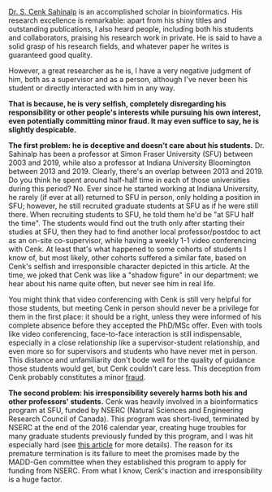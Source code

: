 [Dr. S. Cenk Sahinalp](https://ccr.cancer.gov/staff-directory/s-cenk-sahinalp) is an accomplished scholar in bioinformatics. His research excellence is remarkable: apart from his shiny titles and outstanding publications, I also heard people, including both his students and collaborators, praising his research work in private. He is said to have a solid grasp of his research fields, and whatever paper he writes is guaranteed good quality.

However, a great researcher as he is, I have a very negative judgment of him, both as a supervisor and as a person, although I've never been his student or directly interacted with him in any way.

**That is because, he is very selfish, completely disregarding his responsibility or other people's interests while pursuing his own interest, even potentially committing minor fraud. It may even suffice to say, he is slightly despicable.**

**The first problem: he is deceptive and doesn't care about his students.** Dr. Sahinalp has been a professor at Simon Fraser University (SFU) between 2003 and 2019, while also a professor at Indiana University Bloomington between 2013 and 2019. Clearly, there's an overlap between 2013 and 2019. Do you think he spent around half-half time in each of those universities during this period? No. Ever since he started working at Indiana University, he rarely (if ever at all) returned to SFU in person, only holding a position in SFU; however, he still recruited graduate students at SFU as if he were still there. When recruiting students to SFU, he told them he'd be "at SFU half the time". The students would find out the truth only after starting their studies at SFU, then they had to find another local professor/postdoc to act as an on-site co-supervisor, while having a weekly 1-1 video conferencing with Cenk. At least that's what happened to some cohorts of students I know of, but most likely, other cohorts suffered a similar fate, based on Cenk's selfish and irresponsible character depicted in this article. At the time, we joked that Cenk was like a "shadow figure" in our department: we hear about his name quite often, but never see him in real life.

You might think that video conferencing with Cenk is still very helpful for those students, but meeting Cenk in person should never be a privilege for them in the first place: it should be a right, unless they were informed of his complete absence before they accepted the PhD/MSc offer. Even with tools like video conferencing, face-to-face interaction is still indispensable, especially in a close relationship like a supervisor-student relationship, and even more so for supervisors and students who have never met in person. This distance and unfamiliarity don't bode well for the quality of guidance those students would get, but Cenk couldn't care less. This deception from Cenk probably constitutes a minor [fraud](https://laws-lois.justice.gc.ca/eng/acts/c-46/section-380.html).

**The second problem: his irresponsibility severely harms both his and other professors' students.** Cenk was heavily involved in a bioinformatics program at SFU, funded by NSERC (Natural Sciences and Engineering Research Council of Canada). This program was short-lived, terminated by NSERC at the end of the 2016 calendar year, creating huge troubles for many graduate students previously funded by this program, and I was hit especially hard (see [this article](https://github.com/simonfqy/bare_bone_blog/blob/main/About%20Martin%20Ester%20and%20Academia/Martin%20Ester's%20breach%20of%20law%20and%20lessons%20I%20learned%20from%20my%20legal%20claim.md) for more details). The reason for its premature termination is its failure to meet the promises made by the MADD-Gen committee when they established this program to apply for funding from NSERC. From what I know, Cenk's inaction and irresponsibility is a huge factor.
